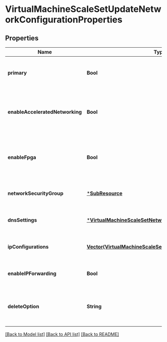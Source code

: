 # VirtualMachineScaleSetUpdateNetworkConfigurationProperties


## Properties
Name | Type | Description | Notes
------------ | ------------- | ------------- | -------------
**primary** | **Bool** | Whether this is a primary NIC on a virtual machine. | [optional] [default to nothing]
**enableAcceleratedNetworking** | **Bool** | Specifies whether the network interface is accelerated networking-enabled. | [optional] [default to nothing]
**enableFpga** | **Bool** | Specifies whether the network interface is FPGA networking-enabled. | [optional] [default to nothing]
**networkSecurityGroup** | [***SubResource**](SubResource.md) |  | [optional] [default to nothing]
**dnsSettings** | [***VirtualMachineScaleSetNetworkConfigurationDnsSettings**](VirtualMachineScaleSetNetworkConfigurationDnsSettings.md) |  | [optional] [default to nothing]
**ipConfigurations** | [**Vector{VirtualMachineScaleSetUpdateIPConfiguration}**](VirtualMachineScaleSetUpdateIPConfiguration.md) | The virtual machine scale set IP Configuration. | [optional] [default to nothing]
**enableIPForwarding** | **Bool** | Whether IP forwarding enabled on this NIC. | [optional] [default to nothing]
**deleteOption** | **String** | Specify what happens to the network interface when the VM is deleted | [optional] [default to nothing]


[[Back to Model list]](../README.md#models) [[Back to API list]](../README.md#api-endpoints) [[Back to README]](../README.md)


